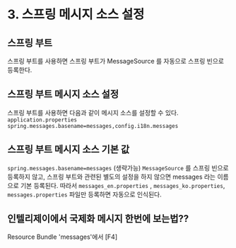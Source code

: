 # 3. 스프링 메시지 소스 설정

## 스프링 부트
스프링 부트를 사용하면 스프링 부트가 MessageSource 를 자동으로 스프링 빈으로 등록한다.

## 스프링 부트 메시지 소스 설정
스프링 부트를 사용하면 다음과 같이 메시지 소스를 설정할 수 있다.
`application.properties`
`spring.messages.basename=messages,config.i18n.messages`

## 스프링 부트 메시지 소스 기본 값
`spring.messages.basename=messages` (생략가능)
`MessageSource` 를 스프링 빈으로 등록하지 않고, 스프링 부트와 관련된 별도의 설정을 하지 않으면
messages 라는 이름으로 기본 등록된다. 따라서 `messages_en.properties` ,
`messages_ko.properties`, `messages.properties` 파일만 등록하면 자동으로 인식된다.

## 인텔리제이에서 국제화 메시지 한번에 보는법??
Resource Bundle 'messages'에서 [F4] 

